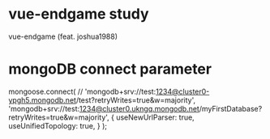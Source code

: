 # vue-endgame study
vue-endgame (feat. joshua1988)

# mongoDB connect parameter
mongoose.connect(
	// 'mongodb+srv://test:1234@cluster0-ypgh5.mongodb.net/test?retryWrites=true&w=majority',
	'mongodb+srv://test:1234@cluster0.ukngq.mongodb.net/myFirstDatabase?retryWrites=true&w=majority',
	{
		useNewUrlParser: true,
		useUnifiedTopology: true,
	}
);
